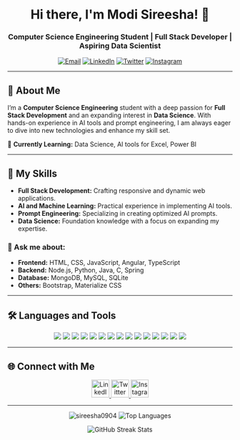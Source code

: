 <h1 align="center">Hi there, I'm Modi Sireesha! 👋</h1>
<h3 align="center">Computer Science Engineering Student | Full Stack Developer | Aspiring Data Scientist</h3>

<p align="center">
  <a href="mailto:modisireesha09@gmail.com"><img src="https://img.shields.io/badge/Email-modisireesha09%40gmail.com-blue" alt="Email"></a>
  <a href="https://linkedin.com/in/modi-sireesha" target="_blank"><img src="https://img.shields.io/badge/LinkedIn-Modi%20Sireesha-blue?logo=linkedin&style=flat-square" alt="LinkedIn"></a>
  <a href="https://twitter.com/_sireeshamodi_" target="_blank"><img src="https://img.shields.io/badge/Twitter-@_sireeshamodi_-1DA1F2?logo=twitter&style=flat-square" alt="Twitter"></a>
  <a href="https://instagram.com/sireesha_modi" target="_blank"><img src="https://img.shields.io/badge/Instagram-@sireesha_modi-E4405F?logo=instagram&style=flat-square" alt="Instagram"></a>
</p>

---

## 🌟 About Me

I’m a **Computer Science Engineering** student with a deep passion for **Full Stack Development** and an expanding interest in **Data Science**. With hands-on experience in AI tools and prompt engineering, I am always eager to dive into new technologies and enhance my skill set.

🌱 **Currently Learning:** Data Science, AI tools for Excel, Power BI

---

## 🚀 My Skills

- **Full Stack Development:** Crafting responsive and dynamic web applications.
- **AI and Machine Learning:** Practical experience in implementing AI tools.
- **Prompt Engineering:** Specializing in creating optimized AI prompts.
- **Data Science:** Foundation knowledge with a focus on expanding my expertise.

### 💬 Ask me about:

- **Frontend:** HTML, CSS, JavaScript, Angular, TypeScript
- **Backend:** Node.js, Python, Java, C, Spring
- **Database:** MongoDB, MySQL, SQLite
- **Others:** Bootstrap, Materialize CSS

---

## 🛠️ Languages and Tools

<p align="center">
  <img src="https://img.shields.io/badge/Code-HTML5-informational?style=flat&logo=html5&logoColor=white&color=E34F26"/>
  <img src="https://img.shields.io/badge/Code-CSS3-informational?style=flat&logo=css3&logoColor=white&color=1572B6"/>
  <img src="https://img.shields.io/badge/Code-JavaScript-informational?style=flat&logo=javascript&logoColor=white&color=F7DF1E"/>
  <img src="https://img.shields.io/badge/Code-TypeScript-informational?style=flat&logo=typescript&logoColor=white&color=007ACC"/>
  <img src="https://img.shields.io/badge/Code-Angular-informational?style=flat&logo=angular&logoColor=white&color=DD0031"/>
  <img src="https://img.shields.io/badge/Code-Node.js-informational?style=flat&logo=node.js&logoColor=white&color=339933"/>
  <img src="https://img.shields.io/badge/Code-Python-informational?style=flat&logo=python&logoColor=white&color=3776AB"/>
  <img src="https://img.shields.io/badge/Code-Java-informational?style=flat&logo=java&logoColor=white&color=007396"/>
  <img src="https://img.shields.io/badge/Code-C-informational?style=flat&logo=c&logoColor=white&color=A8B9CC"/>
  <img src="https://img.shields.io/badge/Code-Spring-informational?style=flat&logo=spring&logoColor=white&color=6DB33F"/>
  <img src="https://img.shields.io/badge/Database-MySQL-informational?style=flat&logo=mysql&logoColor=white&color=4479A1"/>
  <img src="https://img.shields.io/badge/Database-SQLite-informational?style=flat&logo=sqlite&logoColor=white&color=003B57"/>
  <img src="https://img.shields.io/badge/Database-MongoDB-informational?style=flat&logo=mongodb&logoColor=white&color=47A248"/>
  <img src="https://img.shields.io/badge/Framework-Bootstrap-informational?style=flat&logo=bootstrap&logoColor=white&color=563D7C"/>
  <img src="https://img.shields.io/badge/Framework-Materialize-informational?style=flat&logo=material-design&logoColor=white&color=E91E63"/>
</p>

---

## 🌐 Connect with Me

<p align="center">
  <a href="https://linkedin.com/in/modi-sireesha" target="_blank">
    <img src="https://img.icons8.com/color/48/000000/linkedin.png" alt="LinkedIn" width="40" height="40"/>
  </a>
  <a href="https://twitter.com/_sireeshamodi_" target="_blank">
    <img src="https://img.icons8.com/color/48/000000/twitter--v1.png" alt="Twitter" width="40" height="40"/>
  </a>
  <a href="https://instagram.com/sireesha_modi" target="_blank">
    <img src="https://img.icons8.com/color/48/000000/instagram-new--v1.png" alt="Instagram" width="40" height="40"/>
  </a>
</p>

---

<p align="center">
  <img src="https://github-readme-stats.vercel.app/api?username=sireesha0904&show_icons=true&theme=radical&locale=en" alt="sireesha0904" />
  <img src="https://github-readme-stats.vercel.app/api/top-langs?username=sireesha0904&show_icons=true&theme=radical&locale=en&layout=compact" alt="Top Languages" />
</p>

<p align="center">
  <img src="https://github-readme-streak-stats.herokuapp.com/?user=sireesha0904&theme=radical" alt="GitHub Streak Stats" />
</p>
